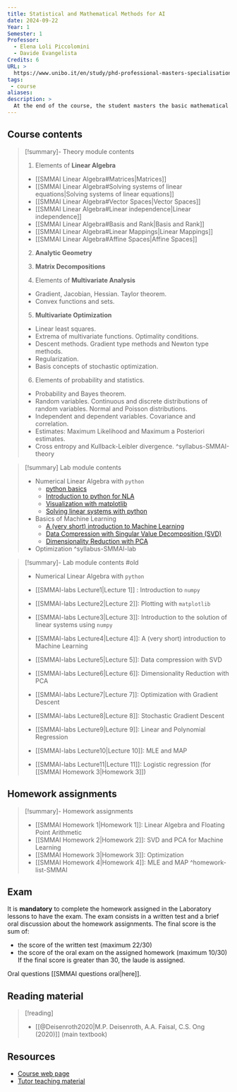 ```yaml
---
title: Statistical and Mathematical Methods for AI
date: 2024-09-22
Year: 1
Semester: 1
Professor: 
  - Elena Loli Piccolomini
  - Davide Evangelista
Credits: 6
URL: >
  https://www.unibo.it/en/study/phd-professional-masters-specialisation-schools-and-other-programmes/course-unit-catalogue/course-unit/2024/446599
tags: 
 - course
aliases: 
description: >
  At the end of the course, the student masters the basic mathematical and statistical methods needed to acquire skills in artificial intelligence foundations, theory and applications.
---
```

## Course contents

>[!summary]- Theory module contents
> 1. Elements of **Linear Algebra**
> 	- [[SMMAI Linear Algebra#Matrices|Matrices]]
> 	- [[SMMAI Linear Algebra#Solving systems of linear equations|Solving systems of linear equations]]
> 	- [[SMMAI Linear Algebra#Vector Spaces|Vector Spaces]]
> 	- [[SMMAI Linear Algebra#Linear independence|Linear independence]]
> 	- [[SMMAI Linear Algebra#Basis and Rank|Basis and Rank]]
> 	- [[SMMAI Linear Algebra#Linear Mappings|Linear Mappings]]
> 	- [[SMMAI Linear Algebra#Affine Spaces|Affine Spaces]]
> 	
> 2. **Analytic Geometry**
> 3. **Matrix Decompositions**
> 	
> 4. Elements of **Multivariate Analysis** 
> 	- Gradient, Jacobian, Hessian. Taylor theorem.
> 	- Convex functions and sets.
> 	
> 5. **Multivariate Optimization**
> 	- Linear least squares.
> 	- Extrema of multivariate functions. Optimality conditions.
> 	- Descent methods. Gradient type methods and Newton type methods.
> 	- Regularization.
> 	- Basis concepts of stochastic optimization.
> 
> 6. Elements of probability and statistics.
> 	- Probability and Bayes theorem.
> 	- Random variables. Continuous and discrete distributions of random variables. Normal and Poisson distributions. 
> 	- Independent and dependent variables. Covariance and correlation.
> 	- Estimates: Maximum Likelihood and Maximum a Posteriori estimates.
> 	- Cross entropy and Kullback-Leibler divergence.
^syllabus-SMMAI-theory

>[!summary] Lab module contents
> - Numerical Linear Algebra with `python`
> 	- [python basics](https://devangelista2.github.io/statistical-mathematical-methods/NLA_numpy/basics_python.html)
> 	- [Introduction to python for NLA](https://devangelista2.github.io/statistical-mathematical-methods/NLA_numpy/introduction_to_numpy.html)
> 	- [Visualization with matplotlib](https://devangelista2.github.io/statistical-mathematical-methods/NLA_numpy/matplotlib.html)
> 	- [Solving linear systems with python](https://devangelista2.github.io/statistical-mathematical-methods/NLA_numpy/linear_systems.html)
> - Basics of Machine Learning
> 	- [A (very short) introduction to Machine Learning](https://devangelista2.github.io/statistical-mathematical-methods/ML/intro_ML.html#)
> 	- [Data Compression with Singular Value Decomposition (SVD)](https://devangelista2.github.io/statistical-mathematical-methods/ML/SVD.html)
> 	- [Dimensionality Reduction with PCA](https://devangelista2.github.io/statistical-mathematical-methods/ML/PCA.html)
> - Optimization
^syllabus-SMMAI-lab

>[!summary]- Lab module contents #old
> - Numerical Linear Algebra with `python`
> 
> - [[SMMAI-labs Lecture1|Lecture 1]] : Introduction to `numpy`
> - [[SMMAI-labs Lecture2|Lecture 2]]: Plotting with `matplotlib`
> - [[SMMAI-labs Lecture3|Lecture 3]]: Introduction to the solution of linear systems using `numpy` 
> - [[SMMAI-labs Lecture4|Lecture 4]]: A (very short) introduction to Machine Learning
> - [[SMMAI-labs Lecture5|Lecture 5]]: Data compression with SVD
> - [[SMMAI-labs Lecture6|Lecture 6]]: Dimensionality Reduction with PCA
> - [[SMMAI-labs Lecture7|Lecture 7]]: Optimization with Gradient Descent
> - [[SMMAI-labs Lecture8|Lecture 8]]: Stochastic Gradient Descent
> - [[SMMAI-labs Lecture9|Lecture 9]]: Linear and Polynomial Regression
> - [[SMMAI-labs Lecture10|Lecture 10]]: MLE and MAP
> - [[SMMAI-labs Lecture11|Lecture 11]]: Logistic regression (for [[SMMAI Homework 3|Homework 3]])

## Homework assignments

>[!summary]- Homework assignments
> - [[SMMAI Homework 1|Homework 1]]: Linear Algebra and Floating Point Arithmetic  
> - [[SMMAI Homework 2|Homework 2]]: SVD and PCA for Machine Learning
> - [[SMMAI Homework 3|Homework 3]]: Optimization
> - [[SMMAI Homework 4|Homework 4]]: MLE and MAP
^homework-list-SMMAI
## Exam

It is **mandatory** to complete the homework assigned in the Laboratory lessons to have the exam.  The exam consists in a written test and a brief oral discussion about the homework assignments.
The final score is the sum of:
- the score of the written test (maximum 22/30)
- the score of the oral exam on the assigned homework (maximum 10/30)
If the final score is greater than 30, the laude is assigned.

Oral questions [[SMMAI questions oral|here]].
## Reading material

>[!reading]
> - [[@Deisenroth2020|M.P. Deisenroth, A.A. Faisal, C.S. Ong (2020)]] (main textbook)
## Resources

- [Course web page](https://www.unibo.it/en/study/phd-professional-masters-specialisation-schools-and-other-programmes/course-unit-catalogue/course-unit/2024/446599)
- [Tutor teaching material](https://devangelista2.github.io/statistical-mathematical-methods/intro.html)

